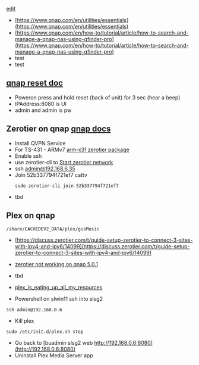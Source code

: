 [edit](https://github.com/2cld/netstack/edit/master/docs/lan/storage/qnap/README.md)

- [https://www.qnap.com/en/utilities/essentials](https://www.qnap.com/en/utilities/essentials)
- [https://www.qnap.com/en/how-to/tutorial/article/how-to-search-and-manage-a-qnap-nas-using-qfinder-pro](https://www.qnap.com/en/how-to/tutorial/article/how-to-search-and-manage-a-qnap-nas-using-qfinder-pro)
- test
- test

## [qnap reset doc](https://docs.qnap.com/operating-system/qts/4.4.x/en-us/GUID-78B53FB8-F009-43A5-AC57-3EAA0CA00C26.html#:~:text=all%20disk%20volumes.-,Go%20to%20Control%20Panel%20%3E%20System%20%3E%20Backup%2FRestore%20%3E%20Restore,Click%20OK.)
- Poweron press and hold reset (back of unit) for 3 sec (hear a beep)
- IPAddress:8080 is UI
- admin and admin is pw

## Zerotier on qnap [qnap docs](https://docs.zerotier.com/qnap/)
- Install QVPN Service
- For TS-431 - ARMv7 [arm-x31 zerotier package](https://download.zerotier.com/dist/qnap/)
- Enable ssh
- use zerotier-cli to [Start zerotier network](https://docs.zerotier.com/start/)
- ssh admin@192.168.6.35
- Join 52b337794f721ef7 cattv
  ```
  sudo zerotier-cli join 52b337794f721ef7
  ```
- tbd

## Plex on qnap
```
/share/CACHEDEV2_DATA/plex/gusMusic
```

- [https://discuss.zerotier.com/t/guide-setup-zerotier-to-connect-3-sites-with-ipv4-and-ipv6/14099](https://discuss.zerotier.com/t/guide-setup-zerotier-to-connect-3-sites-with-ipv4-and-ipv6/14099)
- [zerotier not working on qnap 5.0.1](https://forum.qnap.com/viewtopic.php?t=167752)
- tbd

- [plex_is_eating_up_all_my_resources](https://www.reddit.com/r/qnap/comments/17rg6i9/ts462_plex_is_eating_up_all_my_resources_and_wont/)
- Powershell on slwin11 ssh into slsg2
```
ssh admin@192.168.0.6
```
- Kill plex
```
sudo /etc/init.d/plex.sh stop
```
- Go back to [buadmin slsg2 web http://192.168.0.6:8080](http://192.168.0.6:8080)
- Uninstall Plex Media Server app
